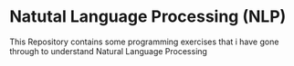 # Natutal Language Processing (NLP)
This Repository contains some programming exercises that i have gone through to understand Natural Language Processing
